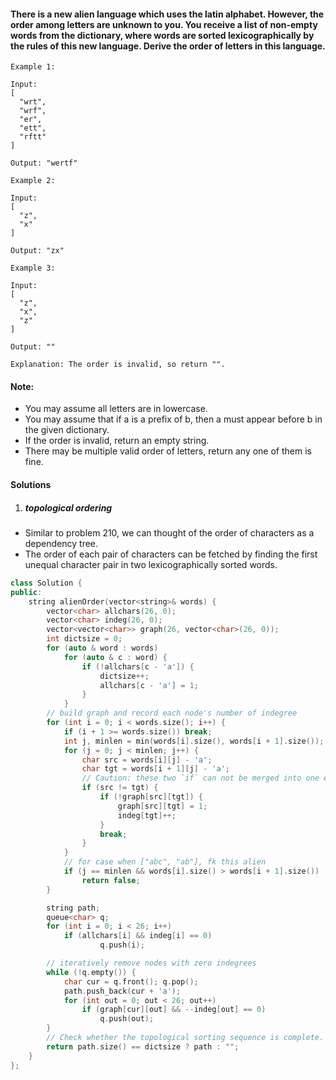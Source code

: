 #### There is a new alien language which uses the latin alphabet. However, the order among letters are unknown to you. You receive a list of non-empty words from the dictionary, where words are sorted lexicographically by the rules of this new language. Derive the order of letters in this language.

```
Example 1:

Input:
[
  "wrt",
  "wrf",
  "er",
  "ett",
  "rftt"
]

Output: "wertf"

Example 2:

Input:
[
  "z",
  "x"
]

Output: "zx"

Example 3:

Input:
[
  "z",
  "x",
  "z"
] 

Output: "" 

Explanation: The order is invalid, so return "".
```

#### Note:

-    You may assume all letters are in lowercase.
-    You may assume that if a is a prefix of b, then a must appear before b in the given dictionary.
-    If the order is invalid, return an empty string.
-    There may be multiple valid order of letters, return any one of them is fine.

#### Solutions

1. ##### topological ordering

- Similar to problem 210, we can thought of the order of characters as a dependency tree.
- The order of each pair of characters can be fetched by finding the first unequal character pair in two lexicographically sorted words.

```c++
class Solution {
public:
    string alienOrder(vector<string>& words) {
        vector<char> allchars(26, 0);
        vector<char> indeg(26, 0);
        vector<vector<char>> graph(26, vector<char>(26, 0));
        int dictsize = 0;
        for (auto & word : words)
            for (auto & c : word) {
                if (!allchars[c - 'a']) {
                    dictsize++;
                    allchars[c - 'a'] = 1;
                }
            }
        // build graph and record each node's number of indegree
        for (int i = 0; i < words.size(); i++) {
            if (i + 1 >= words.size()) break;
            int j, minlen = min(words[i].size(), words[i + 1].size());
            for (j = 0; j < minlen; j++) {
                char src = words[i][j] - 'a';
                char tgt = words[i + 1][j] - 'a';
                // Caution: these two `if` can not be merged into one expression
                if (src != tgt) {
                    if (!graph[src][tgt]) {
                        graph[src][tgt] = 1;
                        indeg[tgt]++;
                    }
                    break;
                }
            }
            // for case when ["abc", "ab"], fk this alien
            if (j == minlen && words[i].size() > words[i + 1].size())
                return false;
        }

        string path;
        queue<char> q;
        for (int i = 0; i < 26; i++)
            if (allchars[i] && indeg[i] == 0)
                    q.push(i);

        // iteratively remove nodes with zero indegrees
        while (!q.empty()) {
            char cur = q.front(); q.pop();
            path.push_back(cur + 'a');
            for (int out = 0; out < 26; out++)
                if (graph[cur][out] && --indeg[out] == 0)
                    q.push(out);
        }
        // Check whether the topological sorting sequence is complete.
        return path.size() == dictsize ? path : "";
    }
};
```